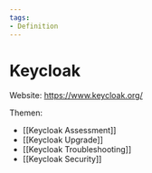 ```yaml
---
tags:
- Definition
---
```

# Keycloak

Website: <https://www.keycloak.org/>

Themen:
* [[Keycloak Assessment]]
* [[Keycloak Upgrade]]
* [[Keycloak Troubleshooting]]
* [[Keycloak Security]]

